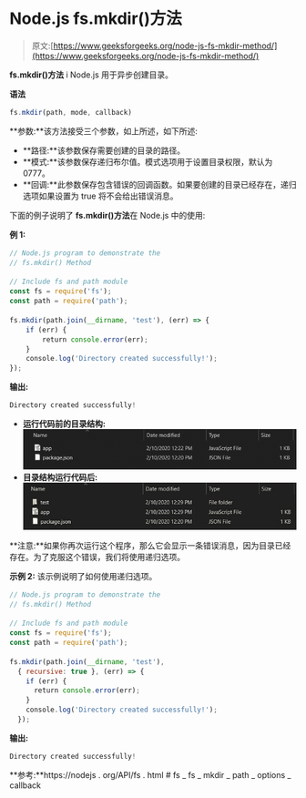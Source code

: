 # Node.js fs.mkdir()方法

> 原文:[https://www.geeksforgeeks.org/node-js-fs-mkdir-method/](https://www.geeksforgeeks.org/node-js-fs-mkdir-method/)

**fs.mkdir()方法** i Node.js 用于异步创建目录。

**语法**

```js
fs.mkdir(path, mode, callback)
```

**参数:**该方法接受三个参数，如上所述，如下所述:

*   **路径:**该参数保存需要创建的目录的路径。
*   **模式:**该参数保存递归布尔值。模式选项用于设置目录权限，默认为 0777。
*   **回调:**此参数保存包含错误的回调函数。如果要创建的目录已经存在，递归选项如果设置为 true 将不会给出错误消息。

下面的例子说明了 **fs.mkdir()方法**在 Node.js 中的使用:

**例 1:**

```js
// Node.js program to demonstrate the   
// fs.mkdir() Method

// Include fs and path module
const fs = require('fs');
const path = require('path');

fs.mkdir(path.join(__dirname, 'test'), (err) => {
    if (err) {
        return console.error(err);
    }
    console.log('Directory created successfully!');
});
```

**输出:**

```js
Directory created successfully!
```

*   **运行代码前的目录结构:**
    ![](img/3ab52b14143a2af5e8c8e4240d146cba.png)
*   **目录结构运行代码后:**
    ![](img/a9db467a0371b3f3435df4fd39218bf1.png)

**注意:**如果你再次运行这个程序，那么它会显示一条错误消息，因为目录已经存在。为了克服这个错误，我们将使用递归选项。

**示例 2:** 该示例说明了如何使用递归选项。

```js
// Node.js program to demonstrate the   
// fs.mkdir() Method

// Include fs and path module
const fs = require('fs');
const path = require('path');

fs.mkdir(path.join(__dirname, 'test'),
  { recursive: true }, (err) => {
    if (err) {
      return console.error(err);
    }
    console.log('Directory created successfully!');
  });
```

**输出:**

```js
Directory created successfully!
```

**参考:**https://nodejs . org/API/fs . html # fs _ fs _ mkdir _ path _ options _ callback